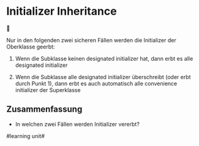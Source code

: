 # Initializer Inheritance
🛫

Nur in den folgenden zwei sicheren Fällen werden die Initializer der Oberklasse geerbt:

1. Wenn die Subklasse keinen designated initializer hat, dann erbt es alle designated initializer

2. Wenn die Subklasse alle designated initializer überschreibt (oder erbt durch Punkt 1), dann erbt es auch automatisch alle convenience initializer der Superklasse

## Zusammenfassung
- In welchen zwei Fällen werden Initializer vererbt?


#learning unit#